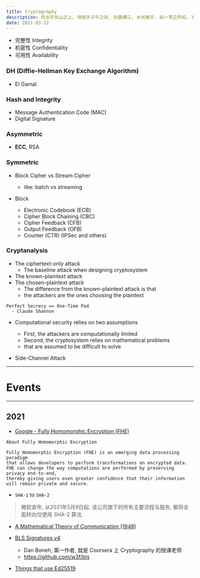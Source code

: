 ```yaml
---
title: Cryptography
description: 月出于东山之上, 徘徊于斗牛之间. 白露横江, 水光接天. 纵一苇之所如, 凌万顷之茫然.
date: 2021-03-22
---
```


* 完整性 Integrity
* 机密性 Confidentiality
* 可用性 Availability

### DH (Diffie-Hellman Key Exchange Algorithm)

* El Gamal

### Hash and Integrity

* Message Authentication Code (MAC)
* Digital Signature

### Asymmetric

* **ECC**, RSA

### Symmetric

* Block Cipher vs Stream Cipher
  - like: batch vs streaming

* Block
  - Electronic Codebook (ECB)
  - Cipher Block Chaining (CBC)
  - Cipher Feedback (CFB)
  - Output Feedback (OFB)
  - Counter (CTR) (IPSec and others)

### Cryptanalysis

* The ciphertext-only attack
  - The baseline attack when designing cryptosystem
* The known-plaintext attack
* The chosen-plaintext attack
  - The difference from the known-plaintext attack is that
  - the attackers are the ones choosing the plaintext

```
Perfect Secrecy == One-Time Pad
  - Claude Shannon
```

* Computational security relies on two assumptions
  - First, the attackers are computationally limited
  - Second, the cryptosystem relies on mathematical problems
  - that are assumed to be difficult to solve

* Side-Channel Attack

------------------

# Events

------------------

## 2021

* [Google - Fully Homomorphic Encryption (FHE)](https://github.com/google/fully-homomorphic-encryption)

```
About Fully Homomorphic Encryption

Fully Homomorphic Encryption (FHE) is an emerging data processing paradigm
that allows developers to perform transformations on encrypted data.
FHE can change the way computations are performed by preserving privacy end-to-end,
thereby giving users even greater confidence that their information
will remain private and secure.
```

* `SHA-1` to `SHA-2`

> 微软宣布, 从2021年5月9日起, 该公司旗下的所有主要流程与服务, 都将全面转向仅使用 SHA-2 算法.

* [A Mathematical Theory of Communication (1948)](https://en.wikipedia.org/wiki/A_Mathematical_Theory_of_Communication)

* [BLS Signatures v4](https://tools.ietf.org/html/draft-irtf-cfrg-bls-signature-04)
  - Dan Boneh, 第一作者, 就是 Coursera 上 Cryptography 的授课老师
  - https://github.com/w3f/bls

* [Things that use Ed25519](https://ianix.com/pub/ed25519-deployment.html)
